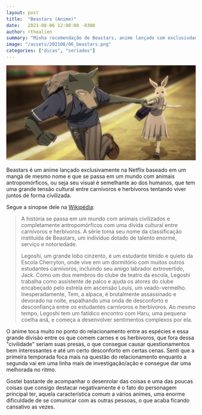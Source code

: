 ```yaml
---
layout: post
title:  "Beastars (Anime)"
date:   2021-08-06 12:00:00 -0300
author: rthealien
summary: "Minha recomendação de Beastars, anime lançado com exclusivdade da Netflix"
image: "/assets/202108/06_beastars.png"
categories: ["dicas", "seriados"]
---
```


![Beastars](/assets/202108/06_beastars.png)

Beastars é um anime lançado exclusivamente na Netflix baseado em um mangá de mesmo nome e que se passa em um mundo com animais antropomórficos, ou seja seu visual é semelhante ao dos humanos, que tem uma grande tensão cultural entre carnívoros e herbívoros tentando viver juntos de forma civilizada.

Segue a sinopse dele na [Wikipédia]:

>A história se passa em um mundo com animais civilizados e completamente antropomórficos com uma dívida cultural entre carnívoros e herbívoros. A série toma seu nome da classificação instituída de Beastars, um indivíduo dotado de talento enorme, serviço e notoriedade.
>
>Legoshi, um grande lobo cinzento, é um estudante tímido e quieto da Escola Cherryton, onde vive em um dormitório com muitos outros estudantes carnívoros, incluindo seu amigo labrador extrovertido, Jack. Como um dos membros do clube de teatro da escola, Legoshi trabalha como assistente de palco e ajuda os atores do clube encabeçado pelo estrela em ascensão Louis, um veado-vermelho. Inesperadamente, Tem, a alpaca, é brutalmente assassinado e devorado na noite, espalhando uma onda de desconforto e desconfiança entre os estudantes carnívoros e herbívoros. Ao mesmo tempo, Legoshi tem um fatídico encontro com Haru, uma pequena coelha anã, e começa a desenvolver sentimentos complexos por ela. 

O anime toca muito no ponto do relacionamento entre as espécies e essa grande divisão entre os que comem carnes e os herbívoros, que fora dessa "civilidade" seriam suas presas, o que consegue causar questionamentos bem interessantes e até um certo desconforto em certas cenas. Senti que a primeira temporada foca mais na questão do relacionamento enquanto a segunda vai em uma linha mais de investigação/ação e consegue dar uma melhorada no ritmo.

Gostei bastante de acompanhar o desenrolar das coisas e uma das poucas coisas que consigo destacar negativamente é o fato do personagem principal ter, aquela característica comum a vários animes, uma enorme dificuldade de se comunicar com as outras pessoas, o que acaba ficando cansativo as vezes. 

[Wikipédia]: https://pt.wikipedia.org/wiki/Beastars
